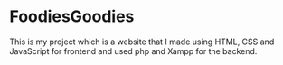 # FoodiesGoodies

This is my project which is a website that I made using HTML, CSS and JavaScript for frontend and used php and Xampp for the backend.
